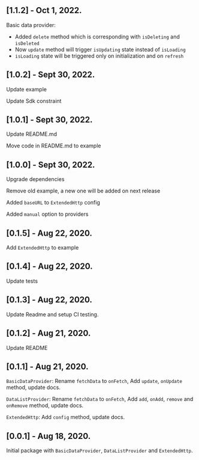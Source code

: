 ## [1.1.2] - Oct 1, 2022.

Basic data provider:

- Added `delete` method which is corresponding with `isDeleting` and `isDeleted`
- Now `update` method will trigger `isUpdating` state instead of `isLoading`
- `isLoading` state will be triggered only on initialization and on `refresh`

## [1.0.2] - Sept 30, 2022.

Update example

Update Sdk constraint

## [1.0.1] - Sept 30, 2022.

Update README.md

Move code in README.md to example

## [1.0.0] - Sept 30, 2022.

Upgrade dependencies

Remove old example, a new one will be added on next release

Added `baseURL` to `ExtendedHttp` config

Added `manual` option to providers

## [0.1.5] - Aug 22, 2020.

Add `ExtendedHttp` to example

## [0.1.4] - Aug 22, 2020.

Update tests

## [0.1.3] - Aug 22, 2020.

Update Readme and setup CI testing.

## [0.1.2] - Aug 21, 2020.

Update README

## [0.1.1] - Aug 21, 2020.

`BasicDataProvider`: Rename `fetchData` to `onFetch`, Add `update`, `onUpdate` method, update docs.

`DataListProvider`: Rename `fetchData` to `onFetch`, Add `add`, `onAdd`, `remove` and `onRemove` method, update docs.

`ExtendedHttp`: Add `config` method, update docs.

## [0.0.1] - Aug 18, 2020.

Initial package with `BasicDataProvider`, `DataListProvider` and `ExtendedHttp`.
